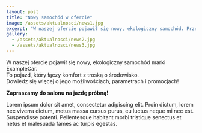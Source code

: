 ```yaml
---
layout: post
title: "Nowy samochód w ofercie"
image: /assets/aktualnosci/news1.jpg
excerpt: "W naszej ofercie pojawił się nowy, ekologiczny samochód. Przeczytaj więcej!"
gallery:
  - /assets/aktualnosci/news2.jpg
  - /assets/aktualnosci/news3.jpg
---
```


W naszej ofercie pojawił się nowy, ekologiczny samochód marki ExampleCar.  
To pojazd, który łączy komfort z troską o środowisko.  
Dowiedz się więcej o jego możliwościach, parametrach i promocjach!

**Zapraszamy do salonu na jazdę próbną!**

Lorem ipsum dolor sit amet, consectetur adipiscing elit. Proin dictum, lorem nec viverra dictum, metus massa cursus purus, eu luctus neque mi nec est. Suspendisse potenti. Pellentesque habitant morbi tristique senectus et netus et malesuada fames ac turpis egestas.
